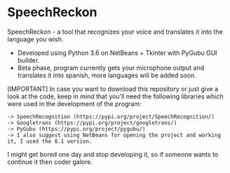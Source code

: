 # SpeechReckon
SpeechReckon - a tool that recognizes your voice and translates it into the language you wish.

- Developed using Python 3.6 on NetBeans + Tkinter with PyGubu GUI builder.
- Beta phase, program currently gets your microphone output and translates it into spanish, more languages will be added soon.

[IMPORTANT] In case you want to download this repository or just give a look at the code, keep in mind that you'll need the following libraries which were used in the development of the program:

    -> SpeechRecognition (https://pypi.org/project/SpeechRecognition/)
    -> Googletrans (https://pypi.org/project/googletrans/)
    -> PyGubu (https://pypi.org/project/pygubu/)
    -> I also suggest using NetBeans for opening the project and working it, I used the 8.1 version.
    
    
I might get bored one day and stop developing it, so if someone wants to continue it then coder galore.
